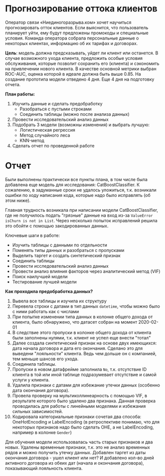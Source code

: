 # Прогнозирование оттока клиентов

Оператор связи «Ниединогоразрыва.ком» хочет научиться прогнозировать отток клиентов. Если выяснится, что пользователь планирует уйти, ему будут предложены промокоды и специальные условия. Команда оператора собрала персональные данные о некоторых клиентах, информацию об их тарифах и договорах.

**Цель**: модель должна предсказывать, уйдет ли клиент или останется. В случае возможного ухода клиента, предложить особые условия обслуживания, которые позволит сохранить его (клиента) и сэкономить на привлечении нового клиента. В качестве основной метрики выбран ROC-AUC, оценка которой в идеале должна быть выше 0.85. На создание прототипа модели отведено 4 дня. Еще 4 дня на подготовку отчета.

**План работы:**
1. Изучить данные и сделать предобработку
    * Разобраться с пустыми строками
    * Соединить таблицы (можно после анализа данных)
2. Провести исследовательский анализ данных
3. Подобрать 3 модели (возможны изменения) и выбрать лучшую:
    * Логистическая регрессия
    * Метод случайного леса
    * KNN-метод
4. Сделать отчет по проведенной работе

# Отчет
Были выполнены практически все пункты плана, в том числе была добавлена еще модель для исследования: CatBoostClassifier. К сожалению, в задуманные сроки не удалось уложиться, т.к. возникали ошибки по ходу написания кода, которые надо было исправлять (об этом ниже).

Главная трудность возникала при написании модели CatBoostClassifier, где не получилось подать "грязные" данные на вход из-за `ValueError isChurn is not in List`. Через несколько попыток исправлений решила это обойти с помощью закодированных данных.

Ключевые шаги в работе:
* Изучить таблицы с данными по отдельности
* Поменять типы данных и разобраться с пропусками
* Выделить таргет и создать синтетический признак
* Соединить таблицы
* Провести исследовательский анализ данных
* Провести анализ влияния факторов через аналитический метод (VIF)
* Поиск наилучшей модели
* Тестирование лучшей модели

**Как проходила предобработка данных?**
1. Вывела все таблицы и изучила их структуру
2. Перевела строки с датами в тип данных `datetime`, чтобы можно было с ними работать как с числами
3. При попытке изменении типа данных в колонке общего дохода от клиента, было обнаружено, что датасет собран на момент 2020-02-01
4. В следствие этого пропуски в колонке общего дохода от клиента были заполнены нулями, т.к. клиент не успел еще внести "тотал"
5. Далее создала синтетический признак на основе двух имеющихся: дата начала договора и дата его окончания. Сделано это для выведени "лояльности" клиента. Ведь чем дольше он с компанией, тем меньше шансов его ухода.
6. Соединила таблицы.
7. Пропуски в новом датафрейме заполнила `No`, т.к. отсутствие ID клиента в той или иной таблице подразумевает отсутствие и самой услуги у клиента.
8. Удалила признаки с датами для избежание утечки данных (особенно дата окончания договора).
9. Провела проверку на мультиколлинеарность с помощью VIF, в результате которого было удалено два признака. Данная проверка проводилась для работы с линейными моделями и избежания сильных зависимостей.
10. Кодировала категориальные признаки сочетая два способа: OneHotEncoding и LabelEncoding (в ретроспективе понимаю, что для некоторых признаков надо было сделать OHE, а не LabelEncoding, например в колонке `Gender`)

Для обучения модели использовалась часть старых признаков и два новых. Удалены временные признаки, т.к. это не анализ временных рядов и можно получить утечку данных. Добавлен таргет из даты окончания договора - ушел клиент или нет? И добавлено кол-во дней активного договора из обеих дат (начала и окончания договора), показывающий лояльность клиента.
